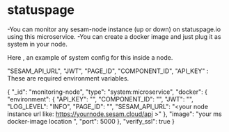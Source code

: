 # statuspage
-You can monitor any sesam-node instance (up or down) on statuspage.io using this microservice.
-You can create a docker image and just plug it as system in your node.

Here , an example of system config for this inside a node.

"SESAM_API_URL", "JWT", "PAGE_ID", "COMPONENT_ID", "API_KEY" : These are required environment variables. 

{
  "_id": "monitoring-node",
  "type": "system:microservice",
  "docker": {
    "environment": {
      "API_KEY": "<your status page api-key>",
      "COMPONENT_ID": "<your status page component id>",
      "JWT": "<your node jwt key to access that node>",
      "LOG_LEVEL": "INFO",
      "PAGE_ID": "<your status page page-id>",
      "SESAM_API_URL": "<your node instance url like: https://yournode.sesam.cloud/api >"
    },
    "image": "your ms docker-image location ",
    "port": 5000
  },
  "verify_ssl": true
}

